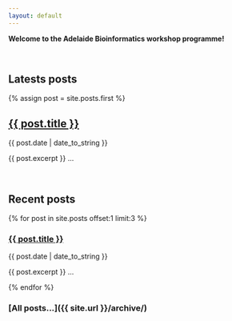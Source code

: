 ```yaml
---
layout: default
---
```


__Welcome to the Adelaide Bioinformatics workshop programme!__

<br>

## Latests posts

{% assign post = site.posts.first %}

<h2><a href="{{ post.url | relative_url }}">{{ post.title }}</a></h2>
<p>{{ post.date | date_to_string }}</p>
<p>{{ post.excerpt }} ...</p>

<br>


## Recent posts

{% for post in site.posts offset:1 limit:3 %}
  <h3><a href="{{ post.url | relative_url }}">{{ post.title }}</a></h3>
  <p>{{ post.date | date_to_string }}</p>
  <p>{{ post.excerpt }} ...</p>
{% endfor %}

<br>

### [All posts...]({{ site.url }}/archive/)
